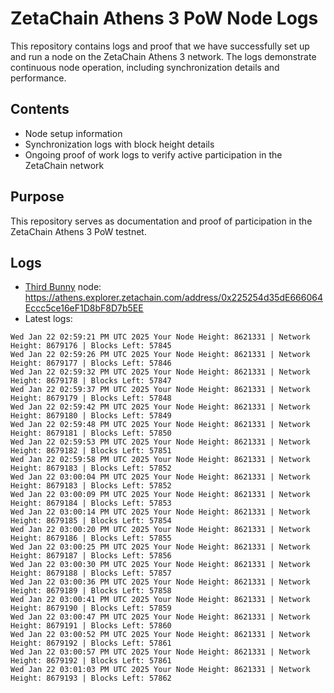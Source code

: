 # ZetaChain Athens 3 PoW Node Logs
This repository contains logs and proof that we have successfully set up and run a node on the ZetaChain Athens 3 network. The logs demonstrate continuous node operation, including synchronization details and performance.

## Contents
- Node setup information
- Synchronization logs with block height details
- Ongoing proof of work logs to verify active participation in the ZetaChain network

## Purpose
This repository serves as documentation and proof of participation in the ZetaChain Athens 3 PoW testnet.

## Logs

- [Third Bunny](https://thirdbunny.xyz/) node: https://athens.explorer.zetachain.com/address/0x225254d35dE666064Eccc5ce16eF1D8bF8D7b5EE
- Latest logs:
```
Wed Jan 22 02:59:21 PM UTC 2025 Your Node Height: 8621331 | Network Height: 8679176 | Blocks Left: 57845
Wed Jan 22 02:59:26 PM UTC 2025 Your Node Height: 8621331 | Network Height: 8679177 | Blocks Left: 57846
Wed Jan 22 02:59:32 PM UTC 2025 Your Node Height: 8621331 | Network Height: 8679178 | Blocks Left: 57847
Wed Jan 22 02:59:37 PM UTC 2025 Your Node Height: 8621331 | Network Height: 8679179 | Blocks Left: 57848
Wed Jan 22 02:59:42 PM UTC 2025 Your Node Height: 8621331 | Network Height: 8679180 | Blocks Left: 57849
Wed Jan 22 02:59:48 PM UTC 2025 Your Node Height: 8621331 | Network Height: 8679181 | Blocks Left: 57850
Wed Jan 22 02:59:53 PM UTC 2025 Your Node Height: 8621331 | Network Height: 8679182 | Blocks Left: 57851
Wed Jan 22 02:59:58 PM UTC 2025 Your Node Height: 8621331 | Network Height: 8679183 | Blocks Left: 57852
Wed Jan 22 03:00:04 PM UTC 2025 Your Node Height: 8621331 | Network Height: 8679183 | Blocks Left: 57852
Wed Jan 22 03:00:09 PM UTC 2025 Your Node Height: 8621331 | Network Height: 8679184 | Blocks Left: 57853
Wed Jan 22 03:00:14 PM UTC 2025 Your Node Height: 8621331 | Network Height: 8679185 | Blocks Left: 57854
Wed Jan 22 03:00:20 PM UTC 2025 Your Node Height: 8621331 | Network Height: 8679186 | Blocks Left: 57855
Wed Jan 22 03:00:25 PM UTC 2025 Your Node Height: 8621331 | Network Height: 8679187 | Blocks Left: 57856
Wed Jan 22 03:00:30 PM UTC 2025 Your Node Height: 8621331 | Network Height: 8679188 | Blocks Left: 57857
Wed Jan 22 03:00:36 PM UTC 2025 Your Node Height: 8621331 | Network Height: 8679189 | Blocks Left: 57858
Wed Jan 22 03:00:41 PM UTC 2025 Your Node Height: 8621331 | Network Height: 8679190 | Blocks Left: 57859
Wed Jan 22 03:00:47 PM UTC 2025 Your Node Height: 8621331 | Network Height: 8679191 | Blocks Left: 57860
Wed Jan 22 03:00:52 PM UTC 2025 Your Node Height: 8621331 | Network Height: 8679192 | Blocks Left: 57861
Wed Jan 22 03:00:57 PM UTC 2025 Your Node Height: 8621331 | Network Height: 8679192 | Blocks Left: 57861
Wed Jan 22 03:01:03 PM UTC 2025 Your Node Height: 8621331 | Network Height: 8679193 | Blocks Left: 57862
```
